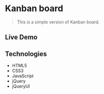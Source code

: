# Kanban board
> This is a simple version of Kanban board.

## Live Demo


## Technologies
* HTML5
* CSS3
* JavaScript
* jQuery
* jQueryUI



